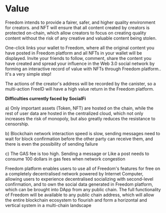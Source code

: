 # Value

Freedom intends to provide a fairer, safer, and higher quality environment for creators. and NFT will ensure that all content created by creators is protected on-chain, which allow creators to focus on creating quality content without the risk of any creative and valuable content being stolen.

One-click links your wallet to Freedom, where all the original content you have posted in Freedom platform and all NFTs in your wallet will be displayed. Invite your friends to follow, comment, share the content you have created and spread your influence in the Web 3.0 social network by forming an interactive record of value with NFTs through Freedom platform.. It's a very simple step!

The actions of the creator's address will be recorded by the canister, so a multi-action FreeID will have a high value return in the Freedom platform.

**Difficulties currently faced by SocialFi**

a) Only important assets (Token, NFT) are hosted on the chain, while the rest of user data are hosted in the centralized cloud, which not only increases the risk of monopoly, but also greatly reduces the resistance to censorship.

b) Blockchain network interaction speed is slow, sending messages need to wait for block confirmation before the other party can receive them, and there is even the possibility of sending failure

c) The GAS fee is too high. Sending a message or Like a post needs to consume 100 dollars in gas fees when network congestion

Freedom platform enables users to use all of Freedom's features for free on a completely decentralised network powered by Internet Computer, allowing users to experience decentralised socializing with second-level confirmation, and to own the social data generated in Freedom platform, which can be brought into DApp from any public chain. The full functionality of Freedom will be available to any public chain address, which will allow the entire blockchain ecosystem to flourish and form a horizontal and vertical system in a multi-chain landscape
